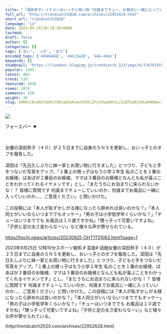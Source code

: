 ```yaml
---
title: "『深田恭子』イケメンおいっ子と買い物「何歳までチュー、お風呂に一緒に入っていいの？」 "
full_url: "http://trendcatch2020.com/archives/22952628.html"
short_url: "trendcatch2020"
language: "ja"
date: 2023-09-25T20:19:28+0900
lastmod: 
draft: false
author: []
categories: []
tags: ['おい', 'っ子', 'まで']
encoded_tags: ['44GK44GE', '44Gj5a2Q', '44G-44Gn']
keywords: []
thumbnail: "https://livedoor.blogimg.jp/trendcatch_123/imgs/6/7/67474f67.jpg"
popular: 1295
latest: 462
trend: 539
featured: 1836
views: 1874
comments: 150
weight: 20
slug: aHR0cC8vdHJlbmRjYXRjaDIwMjAuY29tL2FyY2hpdmVzLzIyOTUyNjI4Lmh0bWw=
---
```


![](https://livedoor.blogimg.jp/trendcatch_123/imgs/6/7/67474f67.jpg)

<div><p>フォーエバー ★ </p><br> <br> 女優の深田恭子（４０）が２５日までに自身のＳＮＳを更新し、おいっ子とのオフを報告した。 <br> <br> 深田は「先日久しぶりに妹一家とお買い物に行きました」とつづり、子どもと手をつないだ写真をアップ。「１番上の甥っ子はもう小学２年生 私のことを１番のお姫様、ばあばが２番目のお姫様、ママは３番目のお姫様となんとも私が喜ぶことをわかってくれるイケメンです」とし、「またうちにお泊まりに来られないかな！？ 皆様に質問です 何歳までチューしていいのか、何歳までお風呂に一緒に入っていいのか、、、ご意見ください」と問いかけた。 <br> <br> この投稿には「本人が恥ずかしがる様になったら辞めれば良いのかな？」「本人同士がいいならいつまででもオッケー」「男の子は小学低学年くらいかな？」「チューはいつまででも お風呂は１０歳ですかね」「甥っ子って可愛いですよね」「子供と足の太さ変わらなーい」など様々な声が寄せられている。 <br> <br> <a target='_blank' href='https//hochi.news/articles/20230925-OHT1T51062.html?page=1'>https//hochi.news/articles/20230925-OHT1T51062.html?page=1</a> <p>2023年9月25日 12時10分スポーツ報知 # 芸能# 話題女優の深田恭子（４０）が２５日までに自身のＳＮＳを更新し、おいっ子とのオフを報告した。深田は「先日久しぶりに妹一家とお買い物に行きました」とつづり、子どもと手をつないだ写真をアップ。「１番上の甥っ子はもう小学２年生 私のことを１番のお姫様、ばあばが２番目のお姫様、ママは３番目のお姫様となんとも私が喜ぶことをわかってくれるイケメンです」とし、「またうちにお泊まりに来られないかな！？ 皆様に質問です 何歳までチューしていいのか、何歳までお風呂に一緒に入っていいのか、、、ご意見ください」と問いかけた。この投稿には「本人が恥ずかしがる様になったら辞めれば良いのかな？」「本人同士がいいならいつまででもオッケー」「男の子は小学低学年くらいかな？」「チューはいつまででも お風呂は１０歳ですかね」「甥っ子って可愛いですよね」「子供と足の太さ変わらなーい」など様々な声が寄せられている。</p></div>

(http//trendcatch2020.com/archives/22952628.html)
